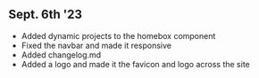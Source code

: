 ## Sept. 6th '23
 - Added dynamic projects to the homebox component
 - Fixed the navbar and made it responsive
 - Added changelog.md
 - Added a logo and made it the favicon and logo across the site